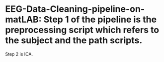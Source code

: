 # EEG-Data-Cleaning-pipeline-on-matLAB: Step 1 of the pipeline is the preprocessing script which refers to the subject and the path scripts. 
Step 2 is ICA. 
